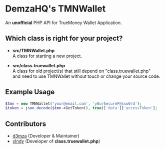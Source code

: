 # DemzaHQ's TMNWallet
An **unofficial** PHP API for TrueMoney Wallet Application.

## Which class is right for your project?
- **src/TMNWallet.php**  
A class for starting a new project.
  
- **src/class.truewallet.php**  
A class for old project(s) that still depend on "class.truewallet.php"  
and need to use TMNWallet without touch or change your source code.

## Example Usage
```php
$tmn = new TMNWallet('your@email.com', 'y0ur$ecureP@ssw0rd');
$token = json_decode($tmn->GetToken(), true)['data']['accessToken'];
```

## Contributors
- [d3mza](http://github.com/d3mza) (Developer & Maintainer)
- [xIndy](https://github.com/exzajung) (Developer of **class.truewallet.php**)
